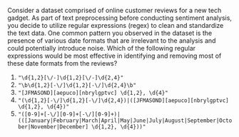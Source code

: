 Consider a dataset comprised of online customer reviews for a new tech gadget. As part of text preprocessing before conducting sentiment analysis, you decide to utilize regular expressions (regex) to clean and standardize the text data. One common pattern you observed in the dataset is the presence of various date formats that are irrelevant to the analysis and could potentially introduce noise. Which of the following regular expressions would be most effective in identifying and removing most of these date formats from the reviews?

1. `"\d{1,2}[\/-]\d{1,2}[\/-]\d{2,4}"`
2. `"\b\d{1,2}[-\/]\d{1,2}[-\/]\d{2,4}\b"`
3. `"[JFMASOND][aepuco][nbrylgptvc] \d{1,2}, \d{4}"`
4. `"(\d{1,2}[-\/]\d{1,2}[-\/]\d{2,4})|([JFMASOND][aepuco][nbrylgptvc] \d{1,2}, \d{4})"`
5. `"([0-9]+[-\/][0-9]+[-\/][0-9]+)|(([January|February|March|April|May|June|July|August|September|October|November|December] \d{1,2}, \d{4}))"`